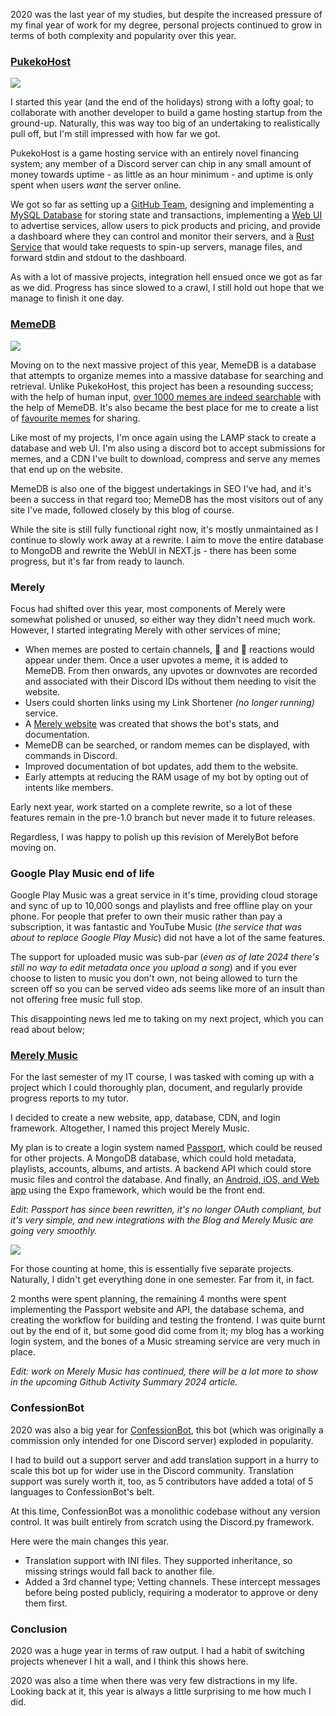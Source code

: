 2020 was the last year of my studies, but despite the increased pressure of my final year of work for my degree, personal projects continued to grow in terms of both complexity and popularity over this year.

### [PukekoHost](https://pukeko.yiays.com/)

![](https://cdn.yiays.com/blog/screenshot-pukeko.yiays.com-2021.11.15-14_33_59.webp)

I started this year (and the end of the holidays) strong with a lofty goal; to collaborate with another developer to build a game hosting startup from the ground-up. Naturally, this was way too big of an undertaking to realistically pull off, but I'm still impressed with how far we got.

PukekoHost is a game hosting service with an entirely novel financing system; any member of a Discord server can chip in any small amount of money towards uptime - as little as an hour minimum - and uptime is only spent when users _want_ the server online.

We got so far as setting up a [GitHub Team](https://github.com/Pukeko-Host/), designing and implementing a [MySQL Database](https://github.com/Pukeko-Host/PukekoDB) for storing state and transactions, implementing a [Web UI](https://github.com/Pukeko-Host/PukekoWebUI) to advertise services, allow users to pick products and pricing, and provide a dashboard where they can control and monitor their servers, and a [Rust Service](https://github.com/Pukeko-Host/GSMS) that would take requests to spin-up servers, manage files, and forward stdin and stdout to the dashboard.

As with a lot of massive projects, integration hell ensued once we got as far as we did. Progress has since slowed to a crawl, I still hold out hope that we manage to finish it one day.

### [MemeDB](https://meme.yiays.com/)

![](https://cdn.yiays.com/blog/screenshot-meme.yiays.com-2021.11.15-14_51_19.webp)

Moving on to the next massive project of this year, MemeDB is a database that attempts to organize memes into a massive database for searching and retrieval. Unlike PukekoHost, this project has been a resounding success; with the help of human input, [over 1000 memes are indeed searchable](https://meme.yiays.com/user/0/stats/) with the help of MemeDB. It's also became the best place for me to create a list of [favourite memes](https://meme.yiays.com/user/140297042709708800/favourites/) for sharing.

Like most of my projects, I'm once again using the LAMP stack to create a database and web UI. I'm also using a discord bot to accept submissions for memes, and a CDN I've built to download, compress and serve any memes that end up on the website.

MemeDB is also one of the biggest undertakings in SEO I've had, and it's been a success in that regard too; MemeDB has the most visitors out of any site I've made, followed closely by this blog of course.

While the site is still fully functional right now, it's mostly unmaintained as I continue to slowly work away at a rewrite. I aim to move the entire database to MongoDB and rewrite the WebUI in NEXT.js - there has been some progress, but it's far from ready to launch.

### Merely

Focus had shifted over this year, most components of Merely were somewhat polished or unused, so either way they didn't need much work. However, I started integrating Merely with other services of mine;

*   When memes are posted to certain channels, ️🔼 and 🔽 reactions would appear under them. Once a user upvotes a meme, it is added to MemeDB. From then onwards, any upvotes or downvotes are recorded and associated with their Discord IDs without them needing to visit the website.
*   Users could shorten links using my Link Shortener _(no longer running)_ service.
*   A [Merely website](https://merely.yiays.com) was created that shows the bot's stats, and documentation.
*   MemeDB can be searched, or random memes can be displayed, with commands in Discord.
*   Improved documentation of bot updates, add them to the website.
*   Early attempts at reducing the RAM usage of my bot by opting out of intents like members.

Early next year, work started on a complete rewrite, so a lot of these features remain in the pre-1.0 branch but never made it to future releases.

Regardless, I was happy to polish up this revision of MerelyBot before moving on.

### Google Play Music end of life

Google Play Music was a great service in it's time, providing cloud storage and sync of up to 10,000 songs and playlists and free offline play on your phone. For people that prefer to own their music rather than pay a subscription, it was fantastic and YouTube Music (_the service that was about to replace Google Play Music_) did not have a lot of the same features.

The support for uploaded music was sub-par (_even as of late 2024 there's still no way to edit metadata once you upload a song_) and if you ever choose to listen to music you don't own, not being allowed to turn the screen off so you can be served video ads seems like more of an insult than not offering free music full stop.

This disappointing news led me to taking on my next project, which you can read about below;

### [Merely Music](https://merely.yiays.com/music/)

For the last semester of my IT course, I was tasked with coming up with a project which I could thoroughly plan, document, and regularly provide progress reports to my tutor.

I decided to create a new website, app, database, CDN, and login framework. Altogether, I named this project Merely Music.

My plan is to create a login system named [Passport](https://passport.yiays.com), which could be reused for other projects. A MongoDB database, which could hold metadata, playlists, accounts, albums, and artists. A backend API which could store music files and control the database. And finally, an [Android, iOS, and Web app](https://github.com/MerelyServices/Merely-Music) using the Expo framework, which would be the front end.

_Edit: Passport has since been rewritten, it's no longer OAuth compliant, but it's very simple, and new integrations with the Blog and Merely Music are going very smoothly._

![](https://cdn.yiays.com/blog/screenshot-passport.yiays.com-2021.11.15-15_34_29.webp)

For those counting at home, this is essentially five separate projects. Naturally, I didn't get everything done in one semester. Far from it, in fact.

2 months were spent planning, the remaining 4 months were spent implementing the Passport website and API, the database schema, and creating the workflow for building and testing the frontend. I was quite burnt out by the end of it, but some good did come from it; my blog has a working login system, and the bones of a Music streaming service are very much in place.

_Edit: work on Merely Music has continued, there will be a lot more to show in the upcoming Github Activity Summary 2024 article._

### ConfessionBot

2020 was also a big year for [ConfessionBot](https://yiays.com/blog/confession-bot-a-side-project/), this bot (which was originally a commission only intended for one Discord server) exploded in popularity.

I had to build out a support server and add translation support in a hurry to scale this bot up for wider use in the Discord community. Translation support was surely worth it, too, as 5 contributors have added a total of 5 languages to ConfessionBot's belt.

At this time, ConfessionBot was a monolithic codebase without any version control. It was built entirely from scratch using the Discord.py framework.

Here were the main changes this year.

*   Translation support with INI files. They supported inheritance, so missing strings would fall back to another file.
*   Added a 3rd channel type; Vetting channels. These intercept messages before being posted publicly, requiring a moderator to approve or deny them first.

### Conclusion

2020 was a huge year in terms of raw output. I had a habit of switching projects whenever I hit a wall, and I think this shows here.

2020 was also a time when there was very few distractions in my life. Looking back at it, this year is always a little surprising to me how much I did.